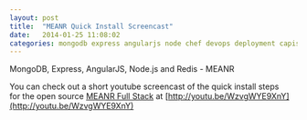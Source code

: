 ```yaml
---
layout: post
title:  "MEANR Quick Install Screencast"
date:   2014-01-25 11:08:02
categories: mongodb express angularjs node chef devops deployment capistrano
---
```


MongoDB, Express, AngularJS, Node.js and Redis - MEANR

You can check out a short youtube screencast of the quick install steps
<br/>
for the open source [MEANR Full Stack](https://github.com/rudijs/meanr-full-stack) at [http://youtu.be/WzvgWYE9XnY](http://youtu.be/WzvgWYE9XnY)

